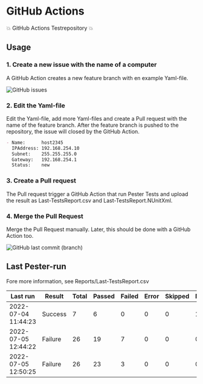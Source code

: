 # GitHub Actions

:boom: GitHub Actions Testrepository :boom:

## Usage

### 1. Create a new issue with the name of a computer

A GitHub Action creates a new feature branch with en example Yaml-file.  

![GitHub issues](https://img.shields.io/github/issues-raw/tinuwalther/actionstest)

### 2. Edit the Yaml-file

Edit the Yaml-file, add more Yaml-files and create a Pull request with the name of the feature branch. After the feature branch is pushed to the repository, the issue will closed by the GitHub Action.

````markdown
- Name:      host2345
  IPAddress: 192.168.254.10
  Subnet:    255.255.255.0
  Gateway:   192.168.254.1
  Status:    new
 ````

### 3. Create a Pull request

The Pull request trigger a GitHub Action that run Pester Tests and upload the result as Last-TestsReport.csv and Last-TestsReport.NUnitXml.

### 4. Merge the Pull Request

Merge the Pull Request manually. Later, this should be done with a GitHub Action too.

![GitHub last commit (branch)](https://img.shields.io/github/last-commit/tinuwalther/actionstest/main)

## Last Pester-run

Fore more information, see Reports/Last-TestsReport.csv

Last run|Result|Total|Passed|Failed|Error|Skipped|NotRun
-|-|-|-|-|-|-|-
2022-07-04 11:44:23|Success|7|6|0|0|0|1
2022-07-05 12:44:22|Failure|26|19|7|0|0|0
2022-07-05 12:50:25|Failure|26|23|3|0|0|0
